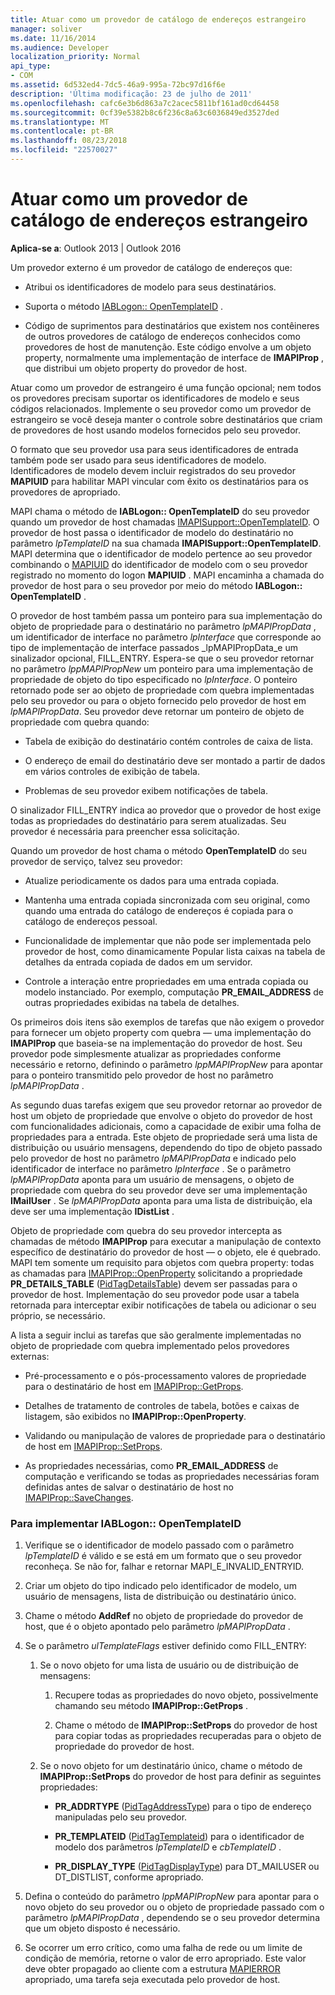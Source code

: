```yaml
---
title: Atuar como um provedor de catálogo de endereços estrangeiro
manager: soliver
ms.date: 11/16/2014
ms.audience: Developer
localization_priority: Normal
api_type:
- COM
ms.assetid: 6d532ed4-7dc5-46a9-995a-72bc97d16f6e
description: 'Última modificação: 23 de julho de 2011'
ms.openlocfilehash: cafc6e3b6d863a7c2acec5811bf161ad0cd64458
ms.sourcegitcommit: 0cf39e5382b8c6f236c8a63c6036849ed3527ded
ms.translationtype: MT
ms.contentlocale: pt-BR
ms.lasthandoff: 08/23/2018
ms.locfileid: "22570027"
---
```

# <a name="acting-as-a-foreign-address-book-provider"></a>Atuar como um provedor de catálogo de endereços estrangeiro

**Aplica-se a**: Outlook 2013 | Outlook 2016 
  
Um provedor externo é um provedor de catálogo de endereços que: 
  
- Atribui os identificadores de modelo para seus destinatários.
    
- Suporta o método [IABLogon:: OpenTemplateID](iablogon-opentemplateid.md) . 
    
- Código de suprimentos para destinatários que existem nos contêineres de outros provedores de catálogo de endereços conhecidos como provedores de host de manutenção. Este código envolve a um objeto property, normalmente uma implementação de interface de **IMAPIProp** , que distribui um objeto property do provedor de host. 
    
Atuar como um provedor de estrangeiro é uma função opcional; nem todos os provedores precisam suportar os identificadores de modelo e seus códigos relacionados. Implemente o seu provedor como um provedor de estrangeiro se você deseja manter o controle sobre destinatários que criam de provedores de host usando modelos fornecidos pelo seu provedor. 
  
O formato que seu provedor usa para seus identificadores de entrada também pode ser usado para seus identificadores de modelo. Identificadores de modelo devem incluir registrados do seu provedor **MAPIUID** para habilitar MAPI vincular com êxito os destinatários para os provedores de apropriado. 
  
MAPI chama o método de **IABLogon:: OpenTemplateID** do seu provedor quando um provedor de host chamadas [IMAPISupport::OpenTemplateID](imapisupport-opentemplateid.md). O provedor de host passa o identificador de modelo do destinatário no parâmetro _lpTemplateID_ na sua chamada **IMAPISupport::OpenTemplateID**. MAPI determina que o identificador de modelo pertence ao seu provedor combinando o [MAPIUID](mapiuid.md) do identificador de modelo com o seu provedor registrado no momento do logon **MAPIUID** . MAPI encaminha a chamada do provedor de host para o seu provedor por meio do método **IABLogon:: OpenTemplateID** . 
  
O provedor de host também passa um ponteiro para sua implementação do objeto de propriedade para o destinatário no parâmetro _lpMAPIPropData_ , um identificador de interface no parâmetro _lpInterface_ que corresponde ao tipo de implementação de interface passados _lpMAPIPropData_e um sinalizador opcional, FILL_ENTRY. Espera-se que o seu provedor retornar no parâmetro _lppMAPIPropNew_ um ponteiro para uma implementação de propriedade de objeto do tipo especificado no _lpInterface_. O ponteiro retornado pode ser ao objeto de propriedade com quebra implementadas pelo seu provedor ou para o objeto fornecido pelo provedor de host em _lpMAPIPropData_. Seu provedor deve retornar um ponteiro de objeto de propriedade com quebra quando:
  
- Tabela de exibição do destinatário contém controles de caixa de lista.
    
- O endereço de email do destinatário deve ser montado a partir de dados em vários controles de exibição de tabela.
    
- Problemas de seu provedor exibem notificações de tabela.
    
O sinalizador FILL_ENTRY indica ao provedor que o provedor de host exige todas as propriedades do destinatário para serem atualizadas. Seu provedor é necessária para preencher essa solicitação.
  
Quando um provedor de host chama o método **OpenTemplateID** do seu provedor de serviço, talvez seu provedor: 
  
- Atualize periodicamente os dados para uma entrada copiada.
    
- Mantenha uma entrada copiada sincronizada com seu original, como quando uma entrada do catálogo de endereços é copiada para o catálogo de endereços pessoal.
    
- Funcionalidade de implementar que não pode ser implementada pelo provedor de host, como dinamicamente Popular lista caixas na tabela de detalhes da entrada copiada de dados em um servidor.
    
- Controle a interação entre propriedades em uma entrada copiada ou modelo instanciado. Por exemplo, computação **PR_EMAIL_ADDRESS** de outras propriedades exibidas na tabela de detalhes. 
    
Os primeiros dois itens são exemplos de tarefas que não exigem o provedor para fornecer um objeto property com quebra — uma implementação do **IMAPIProp** que baseia-se na implementação do provedor de host. Seu provedor pode simplesmente atualizar as propriedades conforme necessário e retorno, definindo o parâmetro _lppMAPIPropNew_ para apontar para o ponteiro transmitido pelo provedor de host no parâmetro _lpMAPIPropData_ . 
  
As segundo duas tarefas exigem que seu provedor retornar ao provedor de host um objeto de propriedade que envolve o objeto do provedor de host com funcionalidades adicionais, como a capacidade de exibir uma folha de propriedades para a entrada. Este objeto de propriedade será uma lista de distribuição ou usuário mensagens, dependendo do tipo de objeto passado pelo provedor de host no parâmetro _lpMAPIPropData_ e indicado pelo identificador de interface no parâmetro _lpInterface_ . Se o parâmetro _lpMAPIPropData_ aponta para um usuário de mensagens, o objeto de propriedade com quebra do seu provedor deve ser uma implementação **IMailUser** . Se _lpMAPIPropData_ aponta para uma lista de distribuição, ela deve ser uma implementação **IDistList** . 
  
Objeto de propriedade com quebra do seu provedor intercepta as chamadas de método **IMAPIProp** para executar a manipulação de contexto específico de destinatário do provedor de host — o objeto, ele é quebrado. MAPI tem somente um requisito para objetos com quebra property: todas as chamadas para [IMAPIProp::OpenProperty](imapiprop-openproperty.md) solicitando a propriedade **PR_DETAILS_TABLE** ([PidTagDetailsTable](pidtagdetailstable-canonical-property.md)) devem ser passadas para o provedor de host. Implementação do seu provedor pode usar a tabela retornada para interceptar exibir notificações de tabela ou adicionar o seu próprio, se necessário. 
  
A lista a seguir inclui as tarefas que são geralmente implementadas no objeto de propriedade com quebra implementado pelos provedores externas:
  
- Pré-processamento e o pós-processamento valores de propriedade para o destinatário de host em [IMAPIProp::GetProps](imapiprop-getprops.md).
    
- Detalhes de tratamento de controles de tabela, botões e caixas de listagem, são exibidos no **IMAPIProp::OpenProperty**.
    
- Validando ou manipulação de valores de propriedade para o destinatário de host em [IMAPIProp::SetProps](imapiprop-setprops.md).
    
- As propriedades necessárias, como **PR_EMAIL_ADDRESS** de computação e verificando se todas as propriedades necessárias foram definidas antes de salvar o destinatário de host no [IMAPIProp::SaveChanges](imapiprop-savechanges.md).
    
### <a name="to-implement-iablogonopentemplateid"></a>Para implementar IABLogon:: OpenTemplateID
  
1. Verifique se o identificador de modelo passado com o parâmetro _lpTemplateID_ é válido e se está em um formato que o seu provedor reconheça. Se não for, falhar e retornar MAPI_E_INVALID_ENTRYID. 
    
2. Criar um objeto do tipo indicado pelo identificador de modelo, um usuário de mensagens, lista de distribuição ou destinatário único. 
    
3. Chame o método **AddRef** no objeto de propriedade do provedor de host, que é o objeto apontado pelo parâmetro _lpMAPIPropData_ . 
    
4. Se o parâmetro _ulTemplateFlags_ estiver definido como FILL_ENTRY: 
    
   1. Se o novo objeto for uma lista de usuário ou de distribuição de mensagens:
      
      1. Recupere todas as propriedades do novo objeto, possivelmente chamando seu método **IMAPIProp::GetProps** . 
          
      2. Chame o método de **IMAPIProp::SetProps** do provedor de host para copiar todas as propriedades recuperadas para o objeto de propriedade do provedor de host. 
      
   2. Se o novo objeto for um destinatário único, chame o método de **IMAPIProp::SetProps** do provedor de host para definir as seguintes propriedades: 
      
      - **PR_ADDRTYPE** ([PidTagAddressType](pidtagaddresstype-canonical-property.md)) para o tipo de endereço manipuladas pelo seu provedor.
        
      - **PR\_TEMPLATEID** ([PidTagTemplateid](pidtagtemplateid-canonical-property.md)) para o identificador de modelo dos parâmetros _lpTemplateID_ e _cbTemplateID_ . 
        
      - **PR_DISPLAY_TYPE** ([PidTagDisplayType](pidtagdisplaytype-canonical-property.md)) para DT_MAILUSER ou DT_DISTLIST, conforme apropriado.
    
5. Defina o conteúdo do parâmetro _lppMAPIPropNew_ para apontar para o novo objeto do seu provedor ou o objeto de propriedade passado com o parâmetro _lpMAPIPropData_ , dependendo se o seu provedor determina que um objeto disposto é necessário. 
    
6. Se ocorrer um erro crítico, como uma falha de rede ou um limite de condição de memória, retorne o valor de erro apropriado. Este valor deve obter propagado ao cliente com a estrutura [MAPIERROR](mapierror.md) apropriado, uma tarefa seja executada pelo provedor de host. 
    

